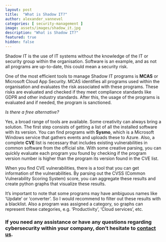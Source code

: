 ```yaml
---
layout: post
title:  "What is Shadow IT?"
author: alexander_vannevel
categories: [ security-management ]
image: assets/images/shadow_it.jpg
description: "What is Shadow IT?"
featured: true
hidden: false
---
```

Shadow IT is the use of IT systems without the knowledge of the IT or security group within the organisation. Software is an example, and as not all programs are up-to-date, this could mean a security risk.

One of the most efficient tools to manage Shadow IT programs is **MCAS** or Microsoft Cloud App Security. MCAS identifies all programs used within the organisation and evaluates the risk associated with these programs. These risks are evaluated and checked if they meet compliance standards like GDPR and other industry standards. After this, the usage of the programs is evaluated and if needed, the program is sanctioned.

*Is there a free alternative?*

Yes, a broad range of tools are available. Some creativity can always bring a solution. The first step consists of getting a list of all the installed software with its version. You can find programs with **Sysmo**, which is a Microsoft Windows service that gathers events and uploads these to Azure. Also, a complete **CVE** list is necessary that includes existing vulnerabilities in common software from the official site. With some creative parsing, you can quickly evaluate each program you found by checking if the program version number is higher than the program its version found in the CVE list.

When you find CVE vulnerabilities, there is a tool that you can get information of the vulnerabilities. By parsing out the CVSS (Common Vulnerability Scoring System) score, you can aggregate these results and create python graphs that visualize these results.

It’s important to note that some programs may have ambiguous names like ‘Update’ or ‘converter’. So I would recommend to filter out these results with a blacklist. Also a program was assigned a category, so graphs can represent these categories, e.g. ‘Productivity’, ‘Cloud services’, etc.

### If you need any assistance or have any questions regarding cybersecurity within your company, don’t hesitate to [contact us](https://www.ordina.be/diensten/security-and-privacy/).